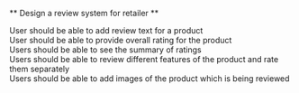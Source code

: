 ** Design a review system for retailer **  

User should be able to add review text for a product  
User should be able to provide overall rating for the product  
Users should be able to see the summary of ratings  
Users should be able to review different features of the product and rate them separately  
Users should be able to add images of the product which is being reviewed  
